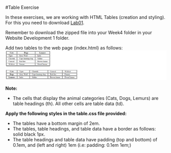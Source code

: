 #Table Exercise

In these exercises, we are working with HTML Tables (creation and styling). For this you need to download [Lab01](archives/Lab01.zip).

Remember to download the zipped file into your Week4 folder in your Website Development 1 folder.

Add two tables to the web page (index.html) as follows:
![](img/screen.png)

**Note:**  
-  The cells that display the animal categories (Cats,  Dogs,  Lemurs)  are table headings (th). All other cells are table data (td).

**Apply the following styles in the table.css file provided:**  
-  The tables have a bottom margin of 2em.  
-  The tables, table headings, and table data have a border as follows:  solid black 1px.  
-  The table headings and table data have padding (top and bottom) of 0.1em, and (left and right) 1em (i.e: padding: 0.1em 1em;)  
